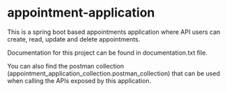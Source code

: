 # appointment-application
This is a spring boot based appointments application where API users can create, read, update and delete appointments.

Documentation for this project can be found in documentation.txt file.

You can also find the postman collection (appointment_application_collection.postman_collection) that can be used when calling the APIs exposed by this application.

